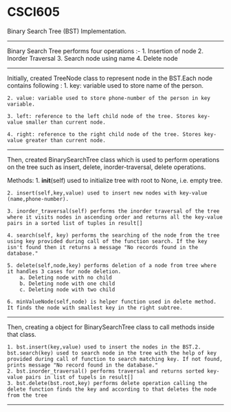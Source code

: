 # CSCI605
Binary Search Tree (BST) Implementation.
___________________________________________________________________________________________________________________________________________
Binary Search Tree performs four operations :-
    1. Insertion of node
    2. Inorder Traversal
    3. Search node using name
    4. Delete node
__________________________________________________________________________________________________________________________________________
Initially, created TreeNode class to represent node in the BST.Each node contains following :
    1. key: variable used to store name of the person.

    2. value: variable used to store phone-number of the person in key variable.

    3. left: reference to the left child node of the tree. Stores key-value smaller than current node.
    
    4. right: reference to the right child node of the tree. Stores key-value greater than current node.
__________________________________________________________________________________________________________________________________________
Then, created BinarySearchTree class which is used to perform operations on the tree such as insert, delete, inorder-traversal, delete operations.

Methods:
    1. __init__(self) used to initialize tree with root to None, i.e. empty tree.

    2. insert(self,key,value) used to insert new nodes with key-value (name,phone-number).

    3. inorder_traversal(self) performs the inorder traversal of the tree where it visits nodes in ascending order and returns all the key-value pairs in a sorted list of tuples in result[]

    4. search(self, key) performs the searching of the node from the tree using key provided during call of the function search. If the key isn't found then it returns a message "No records found in the database."

    5. delete(self,node,key) performs deletion of a node from tree where it handles 3 cases for node deletion.
        a. Deleting node with no child
        b. Deleting node with one child
        c. Deleting node with two child

    6. minValueNode(self,node) is helper function used in delete method. It finds the node with smallest key in the right subtree.
__________________________________________________________________________________________________________________________________________
Then, creating a object for BinarySearchTree class to call methods inside that class.

    1. bst.insert(key,value) used to insert the nodes in the BST.2. bst.search(key) used to search node in the tree with the help of key provided during call of function to search matching key. If not found, prints message "No record found in the database."
    2. bst.inorder_traversal() performs traversal and returns sorted key-value pairs in list of tupels in result[]
    3. bst.delete(bst.root,key) performs delete operation calling the delete function finds the key and according to that deletes the node from the tree
_________________________________________________________________________________________________________________________________________
